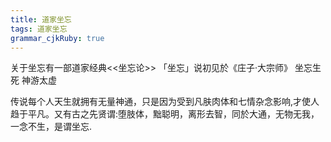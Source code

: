 ```yaml
---
title: 道家坐忘
tags: 道家坐忘
grammar_cjkRuby: true
---
```

关于坐忘有一部道家经典<<坐忘论>>
「坐忘」说初见於《庄子·大宗师》
坐忘生死 神游太虚

传说每个人天生就拥有无量神通，只是因为受到凡肤肉体和七情杂念影响,才使人趋于平凡。又有古之先贤谓:堕肢体，黜聪明，离形去智，同於大通，无物无我，一念不生，是谓坐忘.